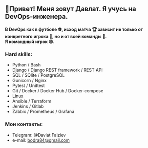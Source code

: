 ## 👋Привет! Меня зовут Давлат. Я учусь на DevOps-инженера.
#### В DevOps как в футболе :soccer:, исход матча :trophy: зависит не только от конкретного игрока :running:, но и от всей команды :two_men_holding_hands:.<br> Я командный игрок :smile:. ####
### Hard skills:
- Python / Bash
- Django / Django REST framework / REST API
- SQL / SQlite / PostgreSQL
- Gunicorn / Nginx
- Pytest / Unittest
- Git / Docker / Docker Hub / Docker-compose
- Linux
- Ansible / Terraform
- Jenkins / Gitlab
- Zabbix / Prometheus / Grafana

### Мои контакты:
* Telegram: @Davlat Faiziev
* e-mail: bodra84@gmail.com
